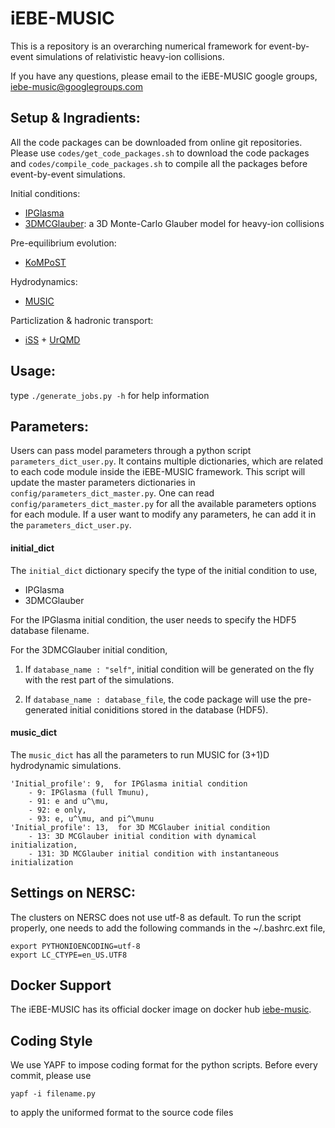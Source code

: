 # iEBE-MUSIC
This is a repository is an overarching numerical framework for event-by-event simulations of relativistic heavy-ion collisions.

If you have any questions, please email to the iEBE-MUSIC google groups, iebe-music@googlegroups.com


## Setup & Ingradients:
All the code packages can be downloaded from online git repositories. Please use `codes/get_code_packages.sh` to download the code packages and `codes/compile_code_packages.sh` to compile all the packages before event-by-event simulations.

Initial conditions:

- [IPGlasma](https://github.com/schenke/ipglasma)
- [3DMCGlauber](https://github.com/chunshen1987/3dMCGlauber): a 3D Monte-Carlo Glauber model for heavy-ion collisions

Pre-equilibrium evolution:

- [KoMPoST](https://github.com/KMPST/KoMPoST)

Hydrodynamics:

- [MUSIC](https://github.com/MUSIC-fluid/MUSIC)

Particlization & hadronic transport:

- [iSS](https://github.com/chunshen1987/iSS) + [UrQMD](https://Chunshen1987@bitbucket.org/Chunshen1987/urqmd_afterburner.git)

## Usage:


type `./generate_jobs.py -h` for help information

## Parameters:
Users can pass model parameters through a python script `parameters_dict_user.py`. It contains multiple dictionaries, which are related to each code module inside the iEBE-MUSIC framework. This script will update the master parameters dictionaries in `config/parameters_dict_master.py`. One can read `config/parameters_dict_master.py` for all the available parameters options for each module. If a user want to modify any parameters, he can add it in the `parameters_dict_user.py`.

#### initial_dict
The `initial_dict` dictionary specify the type of the initial condition to use,

- IPGlasma
- 3DMCGlauber

For the IPGlasma initial condition, the user needs to specify the HDF5 database filename. 

For the 3DMCGlauber initial condition,

1. If `database_name : "self"`, initial condition will be generated on the fly with the rest part of the simulations.

2. If `database_name : database_file`, the code package will use the pre-generated initial coniditions stored in the database (HDF5).

#### music_dict
The `music_dict` has all the parameters to run MUSIC for (3+1)D hydrodynamic simulations. 

    'Initial_profile': 9,  for IPGlasma initial condition
        - 9: IPGlasma (full Tmunu),
        - 91: e and u^\mu,
        - 92: e only,
        - 93: e, u^\mu, and pi^\munu
    'Initial_profile': 13,  for 3D MCGlauber initial condition
        - 13: 3D MCGlauber initial condition with dynamical initialization,
        - 131: 3D MCGlauber initial condition with instantaneous initialization

## Settings on NERSC:

The clusters on NERSC does not use utf-8 as default. To run the script properly, one needs to add the following commands in the ~/.bashrc.ext file,

```
export PYTHONIOENCODING=utf-8
export LC_CTYPE=en_US.UTF8
```

## Docker Support

The iEBE-MUSIC has its official docker image on docker hub [iebe-music](https://hub.docker.com/r/chunshen1987/iebe-music).

## Coding Style

We use YAPF to impose coding format for the python scripts. Before every commit, please use

    yapf -i filename.py

to apply the uniformed format to the source code files
